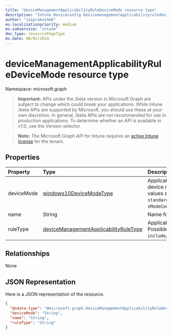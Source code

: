```yaml
---
title: "deviceManagementApplicabilityRuleDeviceMode resource type"
description: "Intune Deviceconfig Devicemanagementapplicabilityruledevicemode Resources ."
author: "jaiprakashmb"
ms.localizationpriority: medium
ms.subservice: "intune"
doc_type: resourcePageType
ms.date: 08/01/2024
---
```


# deviceManagementApplicabilityRuleDeviceMode resource type

Namespace: microsoft.graph

> **Important:** APIs under the /beta version in Microsoft Graph are subject to change which could break your applications. While Intune /beta APIs are supported by Microsoft, you should use these at your own discretion. In general, /beta APIs are not recommended for use in production applications. To determine whether an API is available in v1.0, use the Version selector

> **Note:** The Microsoft Graph API for Intune requires an [active Intune license](https://go.microsoft.com/fwlink/?linkid=839381) for the tenant.



## Properties
|Property|Type|Description|
|:---|:---|:---|
|deviceMode|[windows10DeviceModeType](../resources/intune-deviceconfig-windows10devicemodetype.md)|Applicability rule for device mode. Possible values are: `standardConfiguration`, `sModeConfiguration`.|
|name|String|Name for object.|
|ruleType|[deviceManagementApplicabilityRuleType](../resources/intune-deviceconfig-devicemanagementapplicabilityruletype.md)|Applicability Rule type. Possible values are: `include`, `exclude`.|

## Relationships
None

## JSON Representation
Here is a JSON representation of the resource.
<!-- {
  "blockType": "resource",
  "@odata.type": "microsoft.graph.deviceManagementApplicabilityRuleDeviceMode"
}
-->
``` json
{
  "@odata.type": "#microsoft.graph.deviceManagementApplicabilityRuleDeviceMode",
  "deviceMode": "String",
  "name": "String",
  "ruleType": "String"
}
```